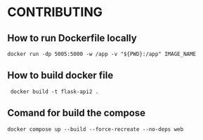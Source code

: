 # CONTRIBUTING

## How to run Dockerfile locally

```
docker run -dp 5005:5000 -w /app -v "${PWD}:/app" IMAGE_NAME

```

## How to build docker file

```
 docker build -t flask-api2 .   
```

## Comand for build the compose

```
docker compose up --build --force-recreate --no-deps web

```